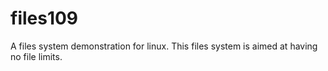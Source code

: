# files109
A files system demonstration for linux.
This files system is aimed at having no file limits.

